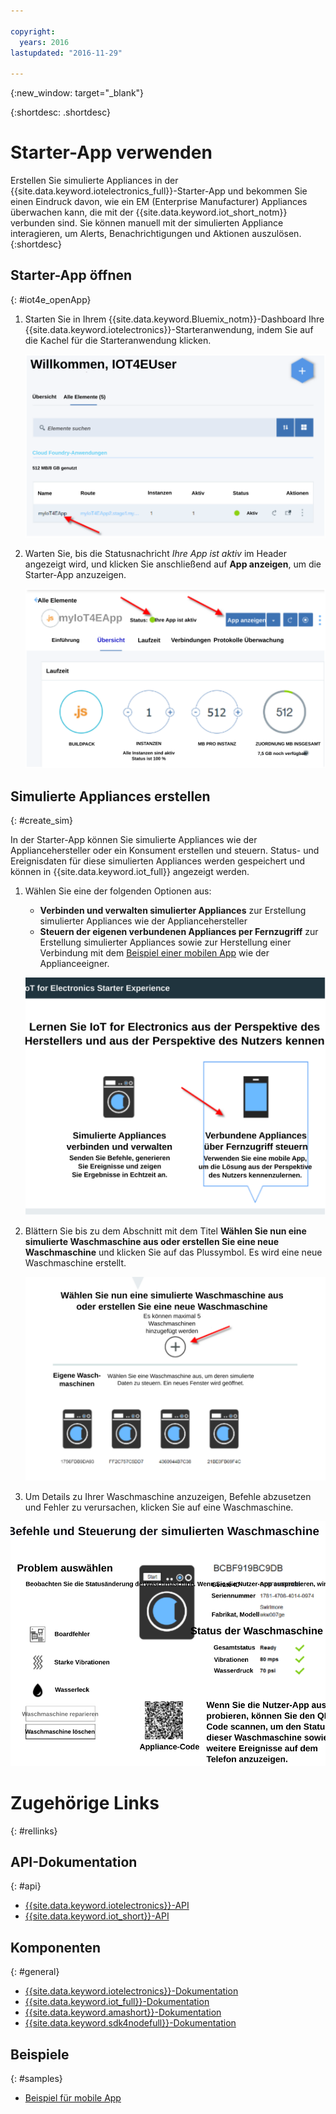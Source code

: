 ```yaml
---

copyright:
  years: 2016
lastupdated: "2016-11-29"

---
```


{:new_window: target="\_blank"}

{:shortdesc: .shortdesc}


# Starter-App verwenden
Erstellen Sie simulierte Appliances in der {{site.data.keyword.iotelectronics_full}}-Starter-App und bekommen Sie einen Eindruck davon, wie ein EM (Enterprise Manufacturer) Appliances überwachen kann, die mit der {{site.data.keyword.iot_short_notm}} verbunden sind. Sie können manuell mit der simulierten Appliance interagieren, um Alerts, Benachrichtigungen und Aktionen auszulösen.
{:shortdesc}


## Starter-App öffnen
{: #iot4e_openApp}

1. Starten Sie in Ihrem {{site.data.keyword.Bluemix_notm}}-Dashboard Ihre {{site.data.keyword.iotelectronics}}-Starteranwendung, indem Sie auf die Kachel für die Starteranwendung klicken.

    ![{{site.data.keyword.iotelectronics}} im Dashboard.](images/IoT4E_bm_dashboard.svg "{{site.data.keyword.iotelectronics}} im Dashboard")

2. Warten Sie, bis die Statusnachricht *Ihre App ist aktiv* im Header angezeigt wird, und klicken Sie anschließend auf **App anzeigen**, um die Starter-App anzuzeigen.  

    ![{{site.data.keyword.iotelectronics}} - App anzeigen.](images/IoT4E_view_app.svg "{{site.data.keyword.iotelectronics}} - App anzeigen")

## Simulierte Appliances erstellen
{: #create_sim}

In der Starter-App können Sie simulierte Appliances wie der Appliancehersteller oder ein Konsument erstellen und steuern. Status- und Ereignisdaten für diese simulierten Appliances werden gespeichert und können in {{site.data.keyword.iot_full}} angezeigt werden.

1. Wählen Sie eine der folgenden Optionen aus:
    - **Verbinden und verwalten simulierter Appliances** zur Erstellung simulierter Appliances wie der Appliancehersteller
    - **Steuern der eigenen verbundenen Appliances per Fernzugriff** zur Erstellung simulierter Appliances sowie zur Herstellung einer Verbindung mit dem [Beispiel einer mobilen App](iotelectronics_config_mobile.html) wie der Applianceeigner.

    ![{{site.data.keyword.iotelectronics}} Starter Experience](images/IoT4E_remotely_option.svg "{{site.data.keyword.iotelectronics}} Starter Experience")

2. Blättern Sie bis zu dem Abschnitt mit dem Titel **Wählen Sie nun eine simulierte Waschmaschine aus oder erstellen Sie eine neue Waschmaschine** und klicken Sie auf das Plussymbol. Es wird eine neue Waschmaschine erstellt.

    ![Waschmaschine hinzufügen.](images/IoT4E_add_washer.svg "Waschmaschine hinzufügen")

3. Um Details zu Ihrer Waschmaschine anzuzeigen, Befehle abzusetzen und Fehler zu verursachen, klicken Sie auf eine Waschmaschine.

  ![Details zum Status der Waschmaschine.](images/IoT4E_washer_control.svg "Details zum Status der Waschmaschine")


# Zugehörige Links
{: #rellinks}

## API-Dokumentation
{: #api}
* [{{site.data.keyword.iotelectronics}}-API](http://ibmiotforelectronics.mybluemix.net/public/iot4eregistrationapi.html)
* [{{site.data.keyword.iot_short}}-API](https://developer.ibm.com/iotfoundation/recipes/api-documentation/)


## Komponenten
{: #general}

* [{{site.data.keyword.iotelectronics}}-Dokumentation](iotelectronics_overview.html)
* [{{site.data.keyword.iot_full}}-Dokumentation](https://console.ng.bluemix.net/docs/services/IoT/index.html)
*  [{{site.data.keyword.amashort}}-Dokumentation](https://console.ng.bluemix.net/docs/services/mobileaccess/overview.html)
* [{{site.data.keyword.sdk4nodefull}}-Dokumentation](https://console.ng.bluemix.net/docs/runtimes/nodejs/index.html#nodejs_runtime)

## Beispiele
{: #samples}
* [Beispiel für mobile App](https://console.ng.bluemix.net/docs/starters/IotElectronics/iotelectronics_config_mobile.html)
